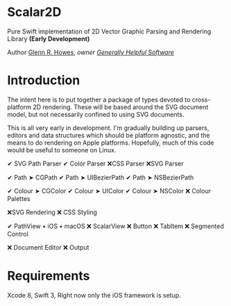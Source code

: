 # Scalar2D
Pure Swift implementation of 2D Vector Graphic Parsing and Rendering Library **(Early Development)**

Author [Glenn R. Howes](mailto:glenn@genhelp.com), *owner [Generally Helpful Software](http://genhelp.com)*

# Introduction
The intent here is to put together a package of types devoted to cross-platform 2D rendering. These will be based around the SVG document model, but not necessarily confined to using SVG documents. 

This is all very early in development. I'm gradually building up parsers, editors and data structures which should be platform agnostic, and the means to do rendering on Apple platforms. Hopefully, much of this code would be useful to someone on Linux. 

✔︎ SVG Path Parser ✔︎ Color Parser ❌CSS Parser ❌SVG Parser

✔︎ Path ➤ CGPath ✔︎ Path ➤ UIBezierPath ✔︎ Path ➤ NSBezierPath

✔︎ Colour ➤ CGColor ✔︎ Colour ➤ UIColor ✔︎ Colour ➤ NSColor ❌ Colour Palettes 

❌SVG Rendering  ❌ CSS Styling

✔︎ PathView • iOS • macOS ❌ ScalarView ❌ Button ❌ TabItem ❌ Segmented Control

❌ Document Editor ❌ Output



# Requirements
Xcode 8, Swift 3, Right now only the iOS framework is setup.
